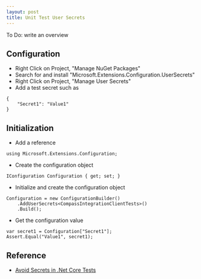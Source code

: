 ```yaml
---
layout: post
title: Unit Test User Secrets
---
```


To Do: write an overview

<!--more-->

## Configuration 

- Right Click on Project, "Manage NuGet Packages"
- Search for and install "Microsoft.Extensions.Configuration.UserSecrets"
- Right Click on Project, "Manage User Secrets"
- Add a test secret such as
```
{
    "Secret1": "Value1"
}
```

## Initialization

* Add a reference
```
using Microsoft.Extensions.Configuration;
```

* Create the configuration object
```
IConfiguration Configuration { get; set; }
```

* Initialize and create the configuration object
```
Configuration = new ConfigurationBuilder()
    .AddUserSecrets<CompassIntegrationClientTests>()
    .Build();
```

* Get the configuration value

```
var secret1 = Configuration["Secret1"];
Assert.Equal("Value1", secret1);
```




## Reference
- [Avoid Secrets in .Net Core Tests](https://patrickhuber.github.io/2017/07/26/avoid-secrets-in-dot-net-core-tests.html)